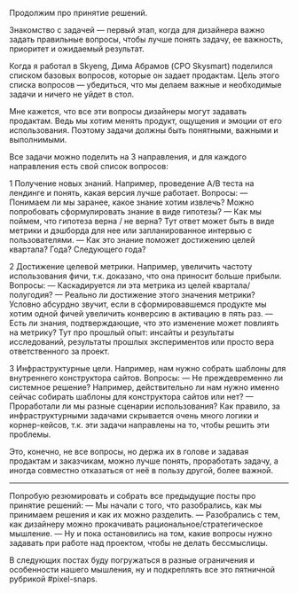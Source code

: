 Продолжим про принятие решений.

Знакомство с задачей — первый этап, когда для дизайнера важно задать правильные вопросы, чтобы лучше понять задачу, ее важность, приоритет и ожидаемый результат.

Когда я работал в Skyeng, Дима Абрамов (CPO Skysmart) поделился списком базовых вопросов, которые он задает продактам. Цель этого списка вопросов — убедиться, что мы делаем важные и необходимые задачи и ничего не уйдет в стол.

Мне кажется, что все эти вопросы дизайнеры могут задавать продактам. Ведь мы хотим менять продукт, ощущения и эмоции от его использования. Поэтому задачи должны быть понятными, важными и выполнимыми.

Все задачи можно поделить на 3 направления, и для каждого направления есть свой список вопросов:

1 Получение новых знаний. Например, проведение A/B теста на лендинге и понять, какая версия лучше работает. Вопросы: 
— Понимаем ли мы заранее, какое знание хотим извлечь? Можно попробовать сформулировать знание в виде гипотезы?
— Как мы поймем, что гипотеза верна / не верна? Тут ответ может быть в виде метрики и дэшборда для нее или запланированное интервью с пользователями.
— Как это знание поможет достижению целей квартала? Года? Следующего года?

2 Достижение целевой метрики. Например, увеличить частоту использования фичи, т.к. доказано, что она приносит больше прибыли. Вопросы: 
— Каскадируется ли эта метрика из целей квартала/полугодия? 
— Реально ли достижение этого значения метрики? Условно абсурдно звучит, если в сформировавшемся продукте мы хотим одной фичей увеличить конверсию в активацию в пять раз.
— Есть ли знания, подтверждающие, что это изменение может повлиять на метрику? Тут про прошлый опыт: инсайты и результаты исследований, результаты прошлых экспериментов или просто вера ответственного за проект.

3 Инфраструктурные цели. Например, нам нужно собрать шаблоны для внутреннего конструктора сайтов. Вопросы: 
— Не преждевременно ли системное решение? Например, действительно ли нам нужно именно сейчас собирать шаблоны для конструктора сайтов или нет? 
— Проработали ли мы разные сценарии использования? Как правило, за инфраструктурными задачами скрывается очень много логики и корнер-кейсов, т.к. эти задачи направлены на то, чтобы решить эти проблемы.

Это, конечно, не все вопросы, но держа их в голове и задавая продактам и заказчикам, можно лучше понять, проработать задачу, а иногда совместно отказаться от неё в пользу другой, более важной.


---

Попробую резюмировать и собрать все предыдущие посты про принятие решений:
— Мы начали с того, что разобрались, как мы принимаем решения и как их можно разделить.
— Разобрались с тем, как дизайнеру можно прокачивать рациональное/стратегическое мышление.
— Ну и пока остановились на том, какие вопросы нужно задавать при работе над проектом, чтобы не делать бессмыслицы.

В следующих постах буду погружаться в разные ограничения и особенности нашего мышления, ну и подкреплять все это пятничной рубрикой #pixel-snaps.
